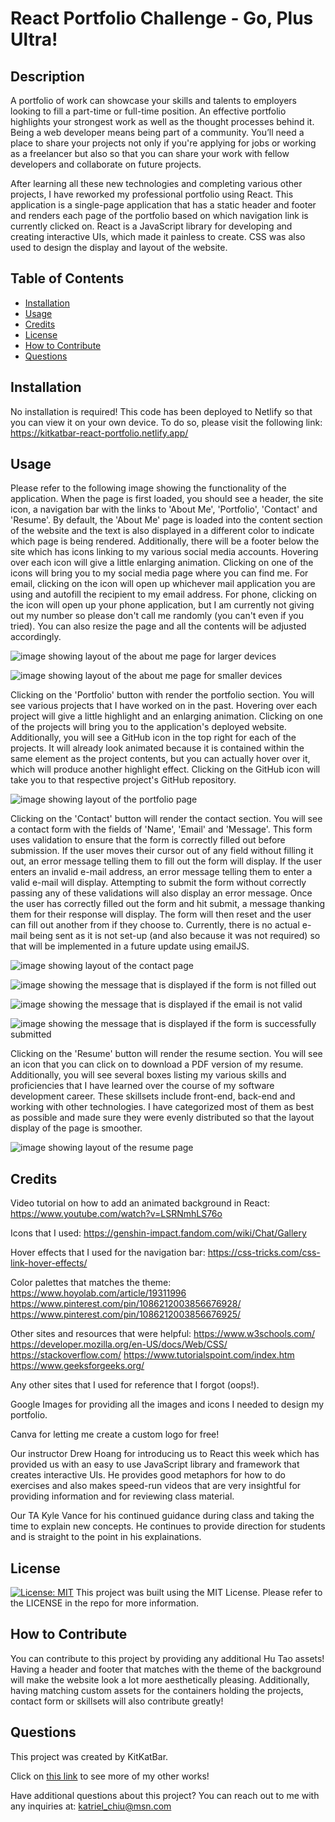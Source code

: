 # React Portfolio Challenge - Go, Plus Ultra!
  
## Description

A portfolio of work can showcase your skills and talents to employers looking to fill a part-time or full-time position. An effective portfolio highlights your strongest work as well as the thought processes behind it. Being a web developer means being part of a community. You’ll need a place to share your projects not only if you're applying for jobs or working as a freelancer but also so that you can share your work with fellow developers and collaborate on future projects.

After learning all these new technologies and completing various other projects, I have reworked my professional portfolio using React.  This application is a single-page application that has a static header and footer and renders each page of the portfolio based on which navigation link is currently clicked on.  React is a JavaScript library for developing and creating interactive UIs, which made it painless to create.  CSS was also used to design the display and layout of the website.
        
## Table of Contents

- [Installation](#installation)
- [Usage](#usage)
- [Credits](#credits)
- [License](#license)
- [How to Contribute](#how-to-contribute)
- [Questions](#questions)

        
## Installation

No installation is required! This code has been deployed to Netlify so that you can view it on your own device. To do so, please visit the following link: https://kitkatbar-react-portfolio.netlify.app/

## Usage

Please refer to the following image showing the functionality of the application.  When the page is first loaded, you should see a header, the site icon, a navigation bar with the links to 'About Me', 'Portfolio', 'Contact' and 'Resume'.  By default, the 'About Me' page is loaded into the content section of the website and the text is also displayed in a different color to indicate which page is being rendered.  Additionally, there will be a footer below the site which has icons linking to my various social media accounts.  Hovering over each icon will give a little enlarging animation. Clicking on one of the icons will bring you to my social media page where you can find me. For email, clicking on the icon will open up whichever mail application you are using and autofill the recipient to my email address. For phone, clicking on the icon will open up your phone application, but I am currently not giving out my number so please don't call me randomly (you can't even if you tried). You can also resize the page and all the contents will be adjusted accordingly.

![image showing layout of the about me page for larger devices](https://github.com/KitKatBar/react-portfolio-challenge/blob/main/src/assets/images/about-me-large.png?raw=true)

![image showing layout of the about me page for smaller devices](https://github.com/KitKatBar/react-portfolio-challenge/blob/main/src/assets/images/about-me-small.png?raw=true)

Clicking on the 'Portfolio' button with render the portfolio section.  You will see various projects that I have worked on in the past. Hovering over each project will give a little highlight and an enlarging animation. Clicking on one of the projects will bring you to the application's deployed website. Additionally, you will see a GitHub icon in the top right for each of the projects.  It will already look animated because it is contained within the same element as the project contents, but you can actually hover over it, which will produce another highlight effect. Clicking on the GitHub icon will take you to that respective project's GitHub repository.

![image showing layout of the portfolio page](https://github.com/KitKatBar/react-portfolio-challenge/blob/main/src/assets/images/portfolio.png?raw=true)

Clicking on the 'Contact' button will render the contact section.  You will see a contact form with the fields of 'Name', 'Email' and 'Message'.  This form uses validation to ensure that the form is correctly filled out before submission.  If the user moves their cursor out of any field without filling it out, an error message telling them to fill out the form will display.  If the user enters an invalid e-mail address, an error message telling them to enter a valid e-mail will display.  Attempting to submit the form without correctly passing any of these validations will also display an error message.  Once the user has correctly filled out the form and hit submit, a message thanking them for their response will display.  The form will then reset and the user can fill out another from if they choose to.  Currently, there is no actual e-mail being sent as it is not set-up (and also because it was not required) so that will be implemented in a future update using emailJS.

![image showing layout of the contact page](https://github.com/KitKatBar/react-portfolio-challenge/blob/main/src/assets/images/contact.png?raw=true)

![image showing the message that is displayed if the form is not filled out](https://github.com/KitKatBar/react-portfolio-challenge/blob/main/src/assets/images/contact-fill-form.png?raw=true)

![image showing the message that is displayed if the email is not valid](https://github.com/KitKatBar/react-portfolio-challenge/blob/main/src/assets/images/contact-invalid-email.png?raw=true)

![image showing the message that is displayed if the form is successfully submitted](https://github.com/KitKatBar/react-portfolio-challenge/blob/main/src/assets/images/contact-success.png?raw=true)

Clicking on the 'Resume' button will render the resume section.  You will see an icon that you can click on to download a PDF version of my resume.  Additionally, you will see several boxes listing my various skills and proficiencies that I have learned over the course of my software development career.  These skillsets include front-end, back-end and working with other technologies.  I have categorized most of them as best as possible and made sure they were evenly distributed so that the layout display of the page is smoother.

![image showing layout of the resume page](https://github.com/KitKatBar/react-portfolio-challenge/blob/main/src/assets/images/resume.png?raw=true)
        
## Credits

Video tutorial on how to add an animated background in React: https://www.youtube.com/watch?v=LSRNmhLS76o

Icons that I used: https://genshin-impact.fandom.com/wiki/Chat/Gallery

Hover effects that I used for the navigation bar: https://css-tricks.com/css-link-hover-effects/

Color palettes that matches the theme:
https://www.hoyolab.com/article/19311996
https://www.pinterest.com/pin/1086212003856676928/
https://www.pinterest.com/pin/1086212003856676925/

Other sites and resources that were helpful:
https://www.w3schools.com/
https://developer.mozilla.org/en-US/docs/Web/CSS/
https://stackoverflow.com/
https://www.tutorialspoint.com/index.htm
https://www.geeksforgeeks.org/

Any other sites that I used for reference that I forgot (oops!).

Google Images for providing all the images and icons I needed to design my portfolio.

Canva for letting me create a custom logo for free!

Our instructor Drew Hoang for introducing us to React this week which has provided us with an easy to use JavaScript library and framework that creates interactive UIs. He provides good metaphors for how to do exercises and also makes speed-run videos that are very insightful for providing information and for reviewing class material.

Our TA Kyle Vance for his continued guidance during class and taking the time to explain new concepts. He continues to provide direction for students and is straight to the point in his explainations.

## License

[![License: MIT](https://img.shields.io/badge/License-MIT-yellow.svg)](https://opensource.org/licenses/MIT)
This project was built using the MIT License. Please refer to the LICENSE in the repo for more information.
          
## How to Contribute

You can contribute to this project by providing any additional Hu Tao assets!  Having a header and footer that matches with the theme of the background will make the website look a lot more aesthetically pleasing.  Additionally, having matching custom assets for the containers holding the projects, contact form or skillsets will also contribute greatly!

## Questions

This project was created by KitKatBar.
    
Click on [this link](https://github.com/KitKatBar) to see more of my other works!

Have additional questions about this project?  You can reach out to me with any inquiries at: katriel_chiu@msn.com

